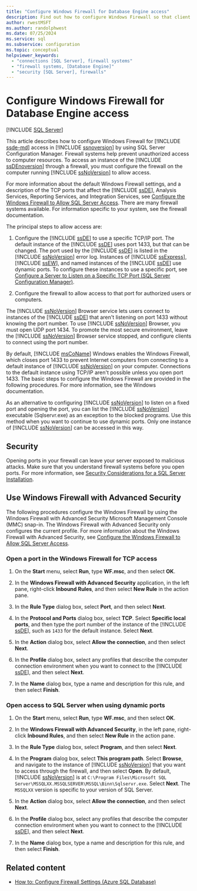 ```yaml
---
title: "Configure Windows Firewall for Database Engine access"
description: Find out how to configure Windows Firewall so that client computers can access an instance of the SQL Server Database Engine through the firewall.
author: rwestMSFT
ms.author: randolphwest
ms.date: 07/25/2024
ms.service: sql
ms.subservice: configuration
ms.topic: conceptual
helpviewer_keywords:
  - "connections [SQL Server], firewall systems"
  - "firewall systems, [Database Engine]"
  - "security [SQL Server], firewalls"
---
```

# Configure Windows Firewall for Database Engine access

[!INCLUDE [SQL Server](../../includes/applies-to-version/sqlserver.md)]

This article describes how to configure Windows Firewall for [!INCLUDE [ssde-md](../../includes/ssde-md.md)] access in [!INCLUDE [ssnoversion](../../includes/ssnoversion-md.md)] by using SQL Server Configuration Manager. Firewall systems help prevent unauthorized access to computer resources. To access an instance of the [!INCLUDE [ssDEnoversion](../../includes/ssdenoversion-md.md)] through a firewall, you must configure the firewall on the computer running [!INCLUDE [ssNoVersion](../../includes/ssnoversion-md.md)] to allow access.

For more information about the default Windows Firewall settings, and a description of the TCP ports that affect the [!INCLUDE [ssDE](../../includes/ssde-md.md)], Analysis Services, Reporting Services, and Integration Services, see [Configure the Windows Firewall to Allow SQL Server Access](../../sql-server/install/configure-the-windows-firewall-to-allow-sql-server-access.md). There are many firewall systems available. For information specific to your system, see the firewall documentation.

The principal steps to allow access are:

1. Configure the [!INCLUDE [ssDE](../../includes/ssde-md.md)] to use a specific TCP/IP port. The default instance of the [!INCLUDE [ssDE](../../includes/ssde-md.md)] uses port 1433, but that can be changed. The port used by the [!INCLUDE [ssDE](../../includes/ssde-md.md)] is listed in the [!INCLUDE [ssNoVersion](../../includes/ssnoversion-md.md)] error log. Instances of [!INCLUDE [ssExpress](../../includes/ssexpress-md.md)], [!INCLUDE [ssEW](../../includes/ssew-md.md)], and named instances of the [!INCLUDE [ssDE](../../includes/ssde-md.md)] use dynamic ports. To configure these instances to use a specific port, see [Configure a Server to Listen on a Specific TCP Port (SQL Server Configuration Manager)](configure-a-server-to-listen-on-a-specific-tcp-port.md).

1. Configure the firewall to allow access to that port for authorized users or computers.

The [!INCLUDE [ssNoVersion](../../includes/ssnoversion-md.md)] Browser service lets users connect to instances of the [!INCLUDE [ssDE](../../includes/ssde-md.md)] that aren't listening on port 1433 without knowing the port number. To use [!INCLUDE [ssNoVersion](../../includes/ssnoversion-md.md)] Browser, you must open UDP port 1434. To promote the most secure environment, leave the [!INCLUDE [ssNoVersion](../../includes/ssnoversion-md.md)] Browser service stopped, and configure clients to connect using the port number.  

By default, [!INCLUDE [msCoName](../../includes/msconame-md.md)] Windows enables the Windows Firewall, which closes port 1433 to prevent Internet computers from connecting to a default instance of [!INCLUDE [ssNoVersion](../../includes/ssnoversion-md.md)] on your computer. Connections to the default instance using TCP/IP aren't possible unless you open port 1433. The basic steps to configure the Windows Firewall are provided in the following procedures. For more information, see the Windows documentation.

As an alternative to configuring [!INCLUDE [ssNoVersion](../../includes/ssnoversion-md.md)] to listen on a fixed port and opening the port, you can list the [!INCLUDE [ssNoVersion](../../includes/ssnoversion-md.md)] executable (Sqlservr.exe) as an exception to the blocked programs. Use this method when you want to continue to use dynamic ports. Only one instance of [!INCLUDE [ssNoVersion](../../includes/ssnoversion-md.md)] can be accessed in this way.

## Security

Opening ports in your firewall can leave your server exposed to malicious attacks. Make sure that you understand firewall systems before you open ports. For more information, see [Security Considerations for a SQL Server Installation](../../sql-server/install/security-considerations-for-a-sql-server-installation.md).

## <a id="SSMSProcedure"></a> Use Windows Firewall with Advanced Security

The following procedures configure the Windows Firewall by using the Windows Firewall with Advanced Security Microsoft Management Console (MMC) snap-in. The Windows Firewall with Advanced Security only configures the current profile. For more information about the Windows Firewall with Advanced Security, see [Configure the Windows Firewall to Allow SQL Server Access](../../sql-server/install/configure-the-windows-firewall-to-allow-sql-server-access.md).

### Open a port in the Windows Firewall for TCP access

1. On the **Start** menu, select **Run**, type **WF.msc**, and then select **OK**.

1. In the **Windows Firewall with Advanced Security** application, in the left pane, right-click **Inbound Rules**, and then select **New Rule** in the action pane.

1. In the **Rule Type** dialog box, select **Port**, and then select **Next**.

1. In the **Protocol and Ports** dialog box, select **TCP**. Select **Specific local ports**, and then type the port number of the instance of the [!INCLUDE [ssDE](../../includes/ssde-md.md)], such as `1433` for the default instance. Select **Next**.

1. In the **Action** dialog box, select **Allow the connection**, and then select **Next**.

1. In the **Profile** dialog box, select any profiles that describe the computer connection environment when you want to connect to the [!INCLUDE [ssDE](../../includes/ssde-md.md)], and then select **Next**.

1. In the **Name** dialog box, type a name and description for this rule, and then select **Finish**.

### Open access to SQL Server when using dynamic ports

1. On the **Start** menu, select **Run**, type **WF.msc**, and then select **OK**.

1. In the **Windows Firewall with Advanced Security**, in the left pane, right-click **Inbound Rules**, and then select **New Rule** in the action pane.

1. In the **Rule Type** dialog box, select **Program**, and then select **Next**.

1. In the **Program** dialog box, select **This program path**. Select **Browse**, and navigate to the instance of [!INCLUDE [ssNoVersion](../../includes/ssnoversion-md.md)] that you want to access through the firewall, and then select **Open**. By default, [!INCLUDE [ssNoVersion](../../includes/ssnoversion-md.md)] is at `C:\Program Files\Microsoft SQL Server\MSSQLXX.MSSQLSERVER\MSSQL\Binn\Sqlservr.exe`. Select **Next**. The `MSSQLXX` version is specific to your version of SQL Server.

1. In the **Action** dialog box, select **Allow the connection**, and then select **Next**.

1. In the **Profile** dialog box, select any profiles that describe the computer connection environment when you want to connect to the [!INCLUDE [ssDE](../../includes/ssde-md.md)], and then select **Next**.

1. In the **Name** dialog box, type a name and description for this rule, and then select **Finish**.

## Related content

- [How to: Configure Firewall Settings (Azure SQL Database)](/azure/azure-sql/database/firewall-configure)
